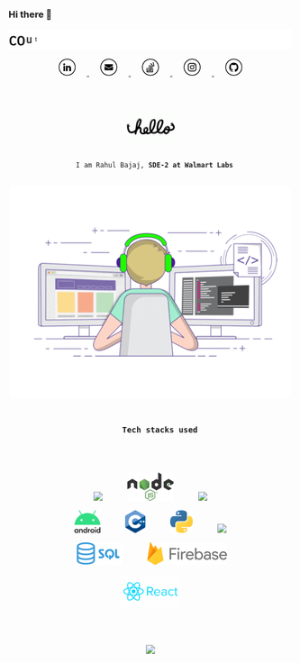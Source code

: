 ### Hi there 👋

<!--
**bajajra/bajajra** is a ✨ _special_ ✨ repository because its `README.md` (this file) appears on your GitHub profile.

Here are some ideas to get you started:

- 🔭 I’m currently working on ...
- 🌱 I’m currently learning ...
- 👯 I’m looking to collaborate on ...
- 🤔 I’m looking for help with ...
- 💬 Ask me about ...
- 📫 How to reach me: ...
- 😄 Pronouns: ...
- ⚡ Fun fact: ...
-->
<p align="center">
  <a href="https://github.com/bajajra">
    <img src="https://github.com/bajajra/bajajra/blob/master/assets//cpp.gif" width="800">
  </a>
</p>

<p align="center">
  <a href="https://www.linkedin.com/in/bajajra/">
    <img src="https://github.com/bajajra/bajajra/blob/master/assets/linkedin.png" width="30" height="30" hspace="20">
  </a>

  <a href="mailto:rbajaj1998official@gmail.com">
    <img src="https://github.com/bajajra/bajajra/blob/master/assets/mail.png" width="30" height="30" hspace="20">
  </a>

  <a href="https://stackoverflow.com/users/">
    <img src="https://github.com/bajajra/bajajra/blob/master/assets/stackoverflow.png" width="30" height="30" hspace="20">
  </a>

  <a href="https://www.instagram.com/thebajajra/">
    <img src="https://github.com/bajajra/bajajra/blob/master/assets/instagram.png" width="30" height="30" hspace="20">
  </a>

  <a href="https://github.com/bajajra">
    <img src="https://github.com/bajajra/bajajra/blob/master/assets/github.png" width="30" height="30" hspace="20">
  </a>
</p>

<br>
<br>

<p align="center">
  <a href="https://github.com/bajajra">
    <img src="https://github.com/bajajra/bajajra/blob/master/assets/hello.gif" height="50">
  </a>
</p>

<p align="center">
  <code>
  I am Rahul Bajaj, <strong>SDE-2 at Walmart Labs</strong>
  </code>
</p>


<p align="center">
  <a href="https://github.com/bajajra">
    <img src="https://github.com/bajajra/bajajra/blob/master/assets/coding.gif" width="500">
  </a>
</p>

<h3 align="center">
  <code>
    Tech stacks used
  </code>
</h3>

<br>

<p align="center">
  <img src="https://seeklogo.com/images/F/flask-logo-44C507ABB7-seeklogo.com.png" height=50 hspace=20>
  <img src="https://github.com/bajajra/bajajra/blob/master/assets/nodejs.png" height=50 hspace=20>
  <img src="https://static.djangoproject.com/img/logos/django-logo-negative.png" height=30 hspace=20>
</p>
<p align="center">
  <img src="https://github.com/bajajra/bajajra/blob/master/assets/android.png" height=40 hspace=20>
  <img src="https://github.com/bajajra/bajajra/blob/master/assets/cpp.png" height=40 hspace=20>
  <img src="https://github.com/bajajra/bajajra/blob/master/assets/python.png" height=40 hspace=20>
  <img src="https://upload.wikimedia.org/wikipedia/en/thumb/3/30/Java_programming_language_logo.svg/141px-Java_programming_language_logo.svg.png" height=40 hspace=20>
</p>
<p align="center">
  <img src="https://github.com/bajajra/bajajra/blob/master/assets/sql.png" height=40 hspace=20>
<!--   <img src="https://github.com/bajajra/bajajra/blob/master/assets/mongodb.png" height=40 hspace=20> -->
  <img src="https://github.com/bajajra/bajajra/blob/master/assets/firebase.png" height=40 hspace=20>
</p>
<p align="center">
  <img src="https://github.com/bajajra/bajajra/blob/master/assets/react.png" height=60>
</p>

<br>
<br>

<p align="center">
  <a href="https://github.com/bajajra">
    <img src="https://github-readme-stats.vercel.app/api?username=bajajra" />
  </a>
</p>